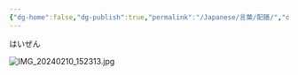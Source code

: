 ```yaml
---
{"dg-home":false,"dg-publish":true,"permalink":"/Japanese/言葉/配膳/","dgPassFrontmatter":true}
---
```



はいぜん

![IMG_20240210_152313.jpg](/img/user/998%20resources/%E3%82%AF%E3%83%AC%E3%83%A8%E3%83%B3%E3%81%97%E3%82%93%E3%81%A1%E3%82%83%E3%82%93/IMG_20240210_152313.jpg)

